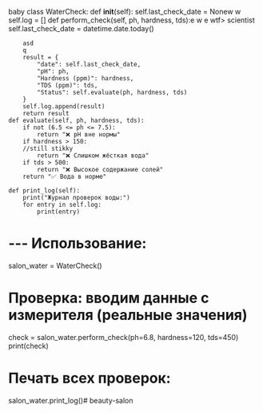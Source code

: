 baby 
class WaterCheck:
    def __init__(self):
        self.last_check_date = Nonew
        w
        self.log = []
    def perform_check(self, ph, hardness, tds):e
    w
    e
    wtf>
    scientist
        self.last_check_date = datetime.date.today()

        asd
        q
        result = {  
            "date": self.last_check_date,
            "pH": ph,
            "Hardness (ppm)": hardness,
            "TDS (ppm)": tds,
            "Status": self.evaluate(ph, hardness, tds)
        }
        self.log.append(result)
        return result
    def evaluate(self, ph, hardness, tds):
        if not (6.5 <= ph <= 7.5):
            return "❌ pH вне нормы"
        if hardness > 150:
        //still stikky
            return "❌ Слишком жёсткая вода"
        if tds > 500:
            return "❌ Высокое содержание солей"
        return "✅ Вода в норме"

    def print_log(self):
        print("Журнал проверок воды:")
        for entry in self.log:
            print(entry)

# --- Использование:
salon_water = WaterCheck()

# Проверка: вводим данные с измерителя (реальные значения)
check = salon_water.perform_check(ph=6.8, hardness=120, tds=450)
print(check)

# Печать всех проверок:
salon_water.print_log()# beauty-salon
